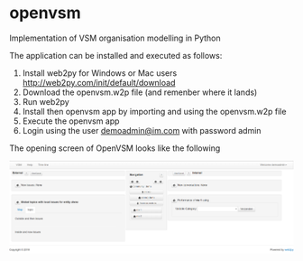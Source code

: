 # openvsm
Implementation of VSM organisation modelling in Python

The application can be installed and executed as follows:
1. Install web2py for Windows or Mac users http://web2py.com/init/default/download
2. Download the openvsm.w2p file (and remenber where it lands)
3. Run web2py
4. Install then openvsm app by importing and using the openvsm.w2p file
5. Execute the openvsm app
6. Login using the user demoadmin@im.com with password admin

The opening screen of OpenVSM looks like the following

![Screenshot](openVSMscreen.PNG)
